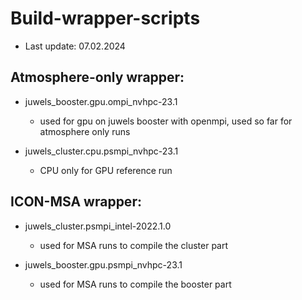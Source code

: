 # Build-wrapper-scripts

 - Last update: 07.02.2024

## Atmosphere-only wrapper:

 - juwels_booster.gpu.ompi_nvhpc-23.1
   - used for gpu on juwels booster with openmpi, used so far for atmosphere only runs

 - juwels_cluster.cpu.psmpi_nvhpc-23.1
   - CPU only for GPU reference run


## ICON-MSA wrapper:

 - juwels_cluster.psmpi_intel-2022.1.0
   - used for MSA runs to compile the cluster part

 - juwels_booster.gpu.psmpi_nvhpc-23.1
   - used for MSA runs to compile the booster part



